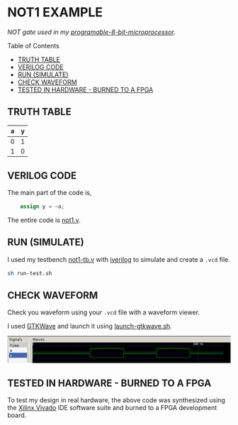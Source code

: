 # NOT1 EXAMPLE

_NOT gate used in my
[programable-8-bit-microprocessor](https://github.com/JeffDeCola/my-verilog-examples/tree/master/systems/microprocessors/programable-8-bit-microprocessor)._

Table of Contents

* [TRUTH TABLE](https://github.com/JeffDeCola/my-verilog-examples/tree/master/basic-code/combinational-logic/not1#truth-table)
* [VERILOG CODE](https://github.com/JeffDeCola/my-verilog-examples/tree/master/basic-code/combinational-logic/not1#verilog-code)
* [RUN (SIMULATE)](https://github.com/JeffDeCola/my-verilog-examples/tree/master/basic-code/combinational-logic/not1#run-simulate)
* [CHECK WAVEFORM](https://github.com/JeffDeCola/my-verilog-examples/tree/master/basic-code/combinational-logic/not1#check-waveform)
* [TESTED IN HARDWARE - BURNED TO A FPGA](https://github.com/JeffDeCola/my-verilog-examples/tree/master/basic-code/combinational-logic/not1#tested-in-hardware---burned-to-a-fpga)

## TRUTH TABLE

| a     | y     |
|:-----:|:-----:|
| 0     | 1     |
| 1     | 0     |

## VERILOG CODE

The main part of the code is,

```verilog
    assign y = ~a;
```

The entire code is
[not1.v](not1.v).

## RUN (SIMULATE)

I used my testbench
[not1-tb.v](not1-tb.v) with
[iverilog](https://github.com/JeffDeCola/my-cheat-sheets/tree/master/hardware/tools/simulation/iverilog-cheat-sheet)
to simulate and create a `.vcd` file.

```bash
sh run-test.sh
```

## CHECK WAVEFORM

Check you waveform using your `.vcd` file with a waveform viewer.

I used [GTKWave](https://github.com/JeffDeCola/my-cheat-sheets/tree/master/hardware/tools/simulation/gtkwave-cheat-sheet)
and launch it using
[launch-gtkwave.sh](launch-gtkwave.sh).

![not1-waveform.jpg](../../../docs/pics/not1-waveform.jpg)

## TESTED IN HARDWARE - BURNED TO A FPGA

To test my design in real hardware, the above code was synthesized using the
[Xilinx Vivado](https://github.com/JeffDeCola/my-cheat-sheets/tree/master/hardware/tools/synthesis/xilinx-vivado-cheat-sheet)
IDE software suite and burned to a FPGA development board.
